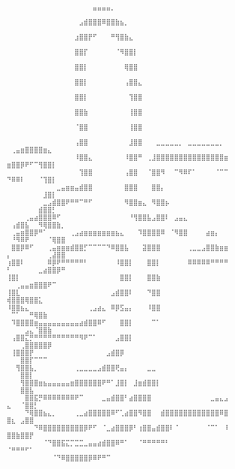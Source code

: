 ⠀⠀⠀⠀⠀⠀⠀⠀⠀⠀⠀⠀⠀⠀⠀⠀⠀⠀⠀⣤⣤⣤⣤⡀⠀⠀⠀⠀⠀⠀⠀⠀⠀⠀⠀⠀⠀⠀⠀⠀⠀⠀⠀⠀⠀⠀⠀⠀⠀⠀⠀⠀⠀⠀⠀⠀⠀⠀⠀⠀⠀⠀
⠀⠀⠀⠀⠀⠀⠀⠀⠀⠀⠀⠀⠀⠀⠀⠀⣠⣾⣿⣿⣿⠿⣿⣿⣷⣦⡀⠀⠀⠀⠀⠀⠀⠀⠀⠀⠀⠀⠀⠀⠀⠀⠀⠀⠀⠀⠀⠀⠀⠀⠀⠀⠀⠀⠀⠀⠀⠀⠀⠀⠀⠀
⠀⠀⠀⠀⠀⠀⠀⠀⠀⠀⠀⠀⠀⠀⠀⣰⣿⣿⡟⠋⠀⠀⠀⠛⢻⣿⣷⣄⠀⠀⠀⠀⠀⠀⠀⠀⠀⠀⠀⠀⠀⠀⠀⠀⠀⠀⠀⠀⠀⠀⠀⠀⠀⠀⠀⠀⠀⠀⠀⠀⠀⠀
⠀⠀⠀⠀⠀⠀⠀⠀⠀⠀⠀⠀⠀⠀⠀⣿⣿⡏⠀⠀⠀⠀⠀⠀⠈⠻⣿⣿⡇⠀⠀⠀⠀⠀⠀⠀⠀⠀⠀⠀⠀⠀⠀⠀⠀⠀⠀⠀⠀⠀⠀⠀⠀⠀⠀⠀⠀⠀⠀⠀⠀⠀
⠀⠀⠀⠀⠀⠀⠀⠀⠀⠀⠀⠀⠀⠀⠀⣿⣿⡇⠀⠀⠀⠀⠀⠀⠀⠀⢿⣿⣿⠀⠀⠀⠀⠀⠀⠀⠀⠀⠀⠀⠀⠀⠀⠀⠀⠀⠀⠀⠀⠀⠀⠀⠀⠀⠀⠀⠀⠀⠀⠀⠀⠀
⠀⠀⠀⠀⠀⠀⠀⠀⠀⠀⠀⠀⠀⠀⠀⣿⣿⡇⠀⠀⠀⠀⠀⠀⠀⠀⢠⣿⣿⣄⠀⠀⠀⠀⠀⠀⠀⠀⠀⠀⠀⠀⠀⠀⠀⠀⠀⠀⠀⠀⠀⠀⠀⠀⠀⠀⠀⠀⠀⠀⠀⠀
⠀⠀⠀⠀⠀⠀⠀⠀⠀⠀⠀⠀⠀⠀⠀⣿⣿⡇⠀⠀⠀⠀⠀⠀⠀⠀⠀⢹⣿⣿⠀⠀⠀⠀⠀⠀⠀⠀⠀⠀⠀⠀⠀⠀⠀⠀⠀⠀⠀⠀⠀⠀⠀⠀⠀⠀⠀⠀⠀⠀⠀⠀
⠀⠀⠀⠀⠀⠀⠀⠀⠀⠀⠀⠀⠀⠀⠀⣿⣿⣷⠀⠀⠀⠀⠀⠀⠀⠀⠀⢸⣿⣿⠀⠀⠀⠀⠀⠀⠀⠀⠀⠀⠀⠀⠀⠀⠀⠀⠀⠀⠀⠀⠀⠀⠀⠀⠀⠀⠀⠀⠀⠀⠀⠀
⠀⠀⠀⠀⠀⠀⠀⠀⠀⠀⠀⠀⠀⠀⠀⠈⣿⣿⠀⠀⠀⠀⠀⠀⠀⠀⠀⢸⣿⣿⠀⠀⠀⠀⠀⠀⠀⠀⠀⠀⠀⠀⠀⠀⠀⠀⠀⠀⠀⠀⠀⠀⠀⠀⠀⠀⠀⠀⠀⠀⠀⠀
⠀⠀⠀⠀⠀⠀⠀⠀⠀⠀⠀⠀⠀⠀⠀⢠⣿⣿⠀⠀⠀⠀⠀⠀⠀⠀⠀⣸⣿⣿⠀⠀⠀⣀⣀⣀⣀⣀⡀⠀⣀⣀⣀⣀⣀⣀⣀⡀⠀⠀⢀⣤⣶⣿⣿⣿⣿⣶⣄⠀⠀⠀
⠀⠀⠀⠀⠀⠀⠀⠀⠀⠀⠀⠀⠀⠀⠀⠸⣿⣿⣄⠀⠀⠀⠀⠀⠀⠀⠸⣿⣿⠛⠀⢀⣸⣿⣿⣿⣿⣿⣿⣿⣿⣿⣿⣿⣿⣿⣿⣿⣶⣶⣿⣿⡿⠟⠋⠉⢻⣿⣿⡇⠀⠀
⠀⠀⠀⠀⠀⠀⠀⠀⠀⠀⠀⠀⠀⠀⠀⠀⢹⣿⣿⠀⠀⠀⠀⠀⠀⠀⢠⣿⣿⠀⠀⠈⣿⣿⠻⠀⠀⠉⠻⠿⠏⠁⠀⠀⠀⠀⠈⠉⠉⠙⠿⠿⠇⠀⠀⠀⠈⢹⣿⡇⠀⠀
⠀⠀⠀⠀⠀⠀⠀⠀⠀⠀⠀⣀⣤⣶⣶⣤⣾⣿⣿⠀⠀⠀⠀⠀⠀⠀⣿⣿⣿⠀⠀⠀⣿⣿⡄⠀⠀⠀⠀⠀⠀⠀⠀⠀⠀⠀⠀⠀⠀⠀⠀⠀⠀⠀⠀⠀⠀⣸⣿⡇⠀⠀
⠀⠀⠀⠀⠀⠀⠀⠀⣀⣠⣾⣿⣿⠟⠛⠛⠉⠛⠋⠀⠀⠀⠀⠀⠀⠀⠻⣿⣿⣶⣄⠀⠻⣿⣿⡦⠀⠀⠀⠀⠀⠀⠀⠀⠀⠀⠀⠀⠀⠀⠀⠀⠀⠀⠀⠀⣾⣿⣿⡃⠀⠀
⠀⠀⠀⠀⢀⣤⣴⣿⣿⣿⠿⠋⠀⠀⠀⠀⠀⠀⠀⠀⠀⠀⠀⠀⠀⠀⠀⠘⢻⣿⣿⣧⣠⣿⣿⠇⠀⣠⣤⣄⠀⠀⠀⠀⠀⠀⠀⠀⠀⠀⢠⣾⣿⣧⠀⠀⠻⢿⣿⣿⣷⡀
⠀⢀⣤⣶⣿⣿⡿⠛⠁⠀⠀⠀⠀⠀⢀⣠⣴⣶⣶⣶⣶⣶⣶⣶⣦⣄⠀⠀⠀⠹⣿⣿⣿⣿⠿⠀⠈⠻⣿⣿⠀⠀⠀⠀⣴⣶⡄⠀⠀⠀⠘⠻⠿⠟⠀⠀⠀⠀⠈⢿⣿⣿
⠀⣿⣿⡿⠿⠋⠀⠀⠀⢀⣤⣶⣶⣶⣾⣿⣿⡋⠉⠉⠉⠉⠙⠿⣿⣿⣧⠀⠀⠀⣽⣿⣿⣿⠀⠀⠀⠀⠀⠀⢀⣀⣀⣠⣿⣿⣷⣶⣶⡄⠀⠀⠀⠀⠀⠀⠀⠀⢀⣼⣿⣿
⢰⣿⣿⠇⠀⠀⠀⠀⠀⠿⡿⠟⠛⠛⠛⠛⠛⠃⠀⠀⠀⠀⠀⠀⠸⣿⣿⡇⠀⠀⠀⣿⣿⡇⠀⠀⠀⠀⠀⠀⠿⠿⠿⠿⠿⠛⠛⠛⠛⠃⠀⠀⠀⠀⠀⠀⣀⣴⣿⣿⡿⠛
⢸⣿⡇⠀⠀⠀⠀⠀⠀⠀⠀⠀⠀⠀⠀⠀⠀⠀⠀⠀⠀⠀⠀⠀⠀⣿⣿⡇⠀⠀⠀⣿⣿⣷⠀⠀⠀⠀⠀⠀⠀⠀⠀⠀⠀⠀⠀⠀⠀⠀⠀⢀⣤⣤⣶⣿⣿⣿⠟⠉⠀⠀
⢸⣿⣇⠀⠀⠀⠀⠀⠀⠀⠀⠀⠀⠀⠀⠀⠀⠀⠀⠀⠀⠀⠀⣠⣾⣿⣿⠇⠀⠀⠀⠙⣿⣿⠀⠀⠀⠀⠀⠀⠀⠀⠀⠀⠀⠀⠀⠀⠀⢾⣿⣿⣿⢿⣿⣿⣅⠀⠀⠀⠀⠀
⠸⣿⣿⣦⣄⠀⠀⠀⠀⠀⠀⠀⠀⠀⠀⠀⠀⠀⢀⣠⣴⣄⠀⠿⡿⣫⣤⡄⠀⠀⠀⠸⣿⣿⠀⠀⠀⠀⠀⠀⠀⠀⠀⠀⠀⠀⠀⠀⠀⠀⠉⠁⠀⠀⠛⢿⣿⣷⠀⠀⠀⠀
⠀⠹⣿⣿⣿⣿⣶⣤⣤⣤⣤⣤⣤⣤⣤⣤⣴⣾⣿⣿⠿⠋⠀⠀⠀⣿⣿⡇⠀⠀⠀⠀⠉⠁⠀⠀⠀⠀⠀⠀⠀⠀⠀⠀⠀⠀⠀⠀⠀⠀⠀⠀⠀⣠⣄⠈⣿⣿⣷⠀⠀⠀
⠀⢠⣿⣿⣍⡛⠛⠛⠛⠛⠛⠛⠛⠛⠛⠛⠻⠟⠉⠁⠀⠀⠀⠀⣠⣿⣿⡇⠀⠀⠀⠀⠀⠀⠀⠀⠀⠀⠀⠀⠀⠀⠀⠀⠀⠀⠀⠀⠀⠀⠀⠀⢀⣿⣿⣿⣿⣿⡿⠀⠀⠀
⠀⢸⣿⣿⣿⡟⠀⠀⠀⠀⠀⠀⠀⠀⠀⠀⠀⠀⠀⠀⠀⠀⣠⣾⣿⡿⠀⠀⠀⠀⠀⠀⠀⠀⠀⠀⠀⠀⠀⠀⠀⠀⠀⠀⠀⠀⠀⠀⠀⠀⠀⠀⣿⣿⡏⠉⠉⠉⠀⠀⠀⠀
⠀⠀⢻⣿⣿⣧⡀⠀⠀⠀⠀⠀⠀⠀⠀⢀⣀⣀⣀⣀⣠⣾⣿⣿⢟⣤⡄⠀⠀⠀⠀⣀⣀⠀⠀⠀⠀⠀⠀⠀⠀⠀⠀⠀⠀⠀⠀⠀⠀⠀⠀⠀⣿⣿⡇⠀⠀⠀⠀⠀⠀⠀
⠀⠀⠀⢻⣿⣿⣿⣶⣦⣤⣤⣤⣤⣤⣶⣿⣿⣿⣿⣿⣿⠟⠛⠁⣸⣿⡇⠀⣸⣶⣾⣿⣿⡇⠀⠀⠀⠀⠀⠀⠀⠀⠀⠀⠀⠀⠀⠀⠀⠀⠀⠀⣿⣿⣧⠀⠀⠀⠀⠀⠀⠀
⠀⠀⠀⠀⣿⣿⣯⡛⠿⠿⠿⠿⠿⠿⠿⠟⠉⠀⠀⠀⠀⣀⣤⣾⣿⣿⠃⣴⣿⣿⣿⣿⠀⠀⠀⠀⠀⠀⠀⠀⠀⠀⠀⠀⠀⣀⣤⣄⣠⣄⠀⠀⠈⣿⣿⡃⠀⠀⠀⠀⠀⠀
⠀⠀⠀⠀⠙⢿⣿⣿⣦⣄⡀⠀⠀⠀⠀⢀⣀⣴⣿⣿⣿⣿⣿⠿⠋⢁⣴⣿⣿⠻⣿⣿⠀⠀⣾⣿⣿⣿⣿⣿⣿⣿⣿⣿⣿⣿⣿⠿⣿⣿⣆⠀⣠⣿⣿⠀⠀⠀⠀⠀⠀⠀
⠀⠀⠀⠀⠀⠀⠙⠿⣿⣿⣿⣿⣿⣿⣿⣿⣿⡿⠟⠋⠀⠈⣀⣴⣿⣿⣿⡿⠃⢰⣿⣿⣤⣾⣿⣿⠇⠈⠀⠀⠀⠀⠀⠀⠈⠉⠁⠀⠸⣿⣿⣷⣿⣿⡟⠀⠀⠀⠀⠀⠀⠀
⠀⠀⠀⠀⠀⠀⠀⠀⠈⠙⣿⣿⣯⣍⡉⣉⣉⣀⣤⣤⣴⣾⣿⣿⠿⠛⠁⠀⠀⠈⠛⠛⠛⠛⠛⠃⠀⠀⠀⠀⠀⠀⠀⠀⠀⠀⠀⠀⠀⠈⠛⠛⠛⠋⠁⠀⠀⠀⠀⠀⠀⠀
⠀⠀⠀⠀⠀⠀⠀⠀⠀⠀⠈⠙⠿⣿⣿⣿⣿⣿⡿⠿⠟⠛⠉⠀⠀⠀⠀⠀⠀⠀⠀⠀⠀⠀⠀⠀⠀⠀⠀⠀⠀⠀⠀⠀⠀⠀⠀⠀⠀⠀⠀⠀⠀⠀⠀⠀⠀⠀⠀⠀⠀⠀

